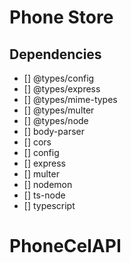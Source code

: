# Phone Store

## Dependencies
- [] @types/config
- [] @types/express
- [] @types/mime-types
- [] @types/multer
- [] @types/node
- [] body-parser
- [] cors
- [] config
- [] express
- [] multer
- [] nodemon
- [] ts-node
- [] typescript
# PhoneCelAPI
